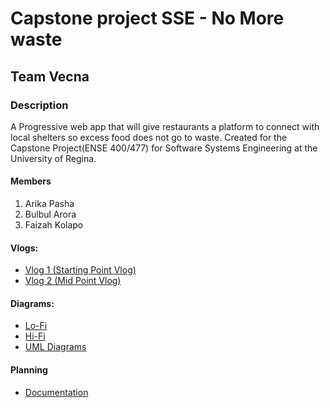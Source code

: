 # Capstone project SSE - No More waste
## Team Vecna
### Description
A Progressive web app that will give restaurants a platform to connect with local shelters so excess food does not go to waste.
Created for the Capstone Project(ENSE 400/477) for Software Systems Engineering at the University of Regina.

#### Members
1. Arika Pasha
2. Bulbul Arora
3. Faizah Kolapo

#### Vlogs:
- [Vlog 1 (Starting Point Vlog)](https://www.youtube.com/watch?v=Uno1oIQs6zY)
- [Vlog 2 (Mid Point Vlog)](https://www.youtube.com/watch?v=vSOWJAjV0Jc)

#### Diagrams:
- [Lo-Fi](https://github.com/bulbularora/No-More-waste/tree/main/Prototypes/Lo-Fi%20Prototypes)
- [Hi-Fi](https://github.com/bulbularora/No-More-waste/tree/main/Prototypes/Hi-Fi%20Prototypes)
- [UML Diagrams](https://github.com/bulbularora/No-More-waste/tree/main/Documentation/UML%20Diagrams)

#### Planning
- [Documentation](https://github.com/bulbularora/No-More-waste/tree/main/Documentation)





